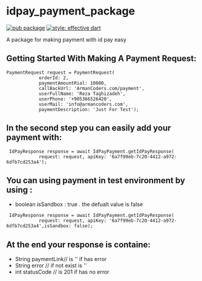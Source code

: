 # idpay_payment_package
[![pub package](https://img.shields.io/pub/v/rounded_loading_button.svg)](https://pub.dev/packages/easy_animated_tabbar)
[![style: effective dart](https://img.shields.io/badge/style-effective_dart-40c4ff.svg)](https://pub.dev/packages/effective_dart)

A package for making payment with id pay easy

## Getting Started With Making A Payment Request:
```
PaymentRequest request = PaymentRequest(
            orderId: 2,
            paymentAmountRial: 10000,
            callBackUrl: 'ArmanCoders.com/payment',
            userFullName: 'Reza Taghizadeh',
            userPhone: '+905366526420',
            userMail: 'info@armancoders.com',
            paymentDescription: 'Just For Test');
```
## In the second step you can easily add your payment with:

```
 IdPayResponse response = await IdPayPayment.getIdPayResponse(
            request: request, apiKey: '6a7f99eb-7c20-4412-a972-6dfb7cd253a4');
```

## You can using payment in test environment by using :
* boolean isSandbox : true . the defualt value is false

```
 IdPayResponse response = await IdPayPayment.getIdPayResponse(
            request: request, apiKey: '6a7f99eb-7c20-4412-a972-6dfb7cd253a4',isSandbox: false);
```

## At the end your response is containe:

* String paymentLink// is '' if has error
* String error // if not exist is ''
* int statusCode // is 201 if has no error



